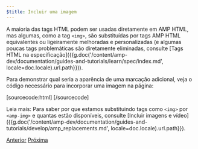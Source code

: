 ```yaml
---
$title: Incluir uma imagem
---
```


A maioria das tags HTML podem ser usadas diretamente em AMP HTML, mas algumas, como a tag `<img>`, são substituídas por tags AMP HTML equivalentes ou ligeiramente melhoradas e personalizadas (e algumas poucas tags problemáticas são diretamente eliminadas, consulte [Tags HTML na especificação]({{g.doc('/content/amp-dev/documentation/guides-and-tutorials/learn/spec/index.md', locale=doc.locale).url.path}})).

Para demonstrar qual seria a aparência de uma marcação adicional, veja o código necessário para incorporar uma imagem na página:

[sourcecode:html]
<amp-img src="welcome.jpg" alt="Welcome" height="400" width="800"></amp-img>
[/sourcecode]

Leia mais: Para saber por que estamos substituindo tags como `<img>` por `<amp-img>` e quantas estão disponíveis, consulte [Incluir imagens e vídeo]({{g.doc('/content/amp-dev/documentation/guides-and-tutorials/develop/amp_replacements.md', locale=doc.locale).url.path}}).

<div class="prev-next-buttons">
  <a class="button prev-button" href="{{g.doc('/content/docs/start/create/basic_markup.md', locale=doc.locale).url.path}}"><span class="arrow-prev">Anterior</span></a>
  <a class="button next-button" href="{{g.doc('/content/docs/start/create/presentation_layout.md', locale=doc.locale).url.path}}"><span class="arrow-next">Próxima</span></a>
</div>
